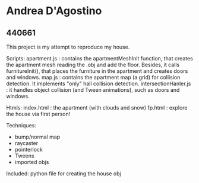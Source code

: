 <h1>Andrea D'Agostino</h1>
<h2>440661</h2>

This project is my attempt to reproduce my house.

Scripts:
apartment.js : contains the apartmentMeshInit function, that creates the apartment mesh reading the .obj and add the floor. Besides, it calls furnitureInit(), that places the furniture in the apartment and creates doors and windows.
map.js : contains the apartment map (a grid) for collision detection. It implements "only" hall collision detection.
intersectionHanler.js : it handles object collision (and Tween animations), such as doors and windows.

Htmls:
index.html : the apartment (with clouds and snow)
fp.html : explore the house via first person!

Techniques:
- bump/normal map
- raycaster
- pointerlock
- Tweens
- imported objs

Included:
python file for creating the house obj
